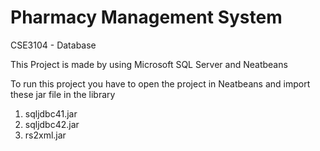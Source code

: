 # Pharmacy Management System
CSE3104 - Database

This Project is made by using Microsoft SQL Server and Neatbeans

To run this project you have to open the project in Neatbeans and import these jar file in the library
1. sqljdbc41.jar
2. sqljdbc42.jar
3. rs2xml.jar
